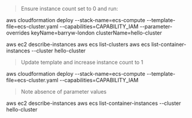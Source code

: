 > Ensure instance count set to 0 and run:

aws cloudformation deploy --stack-name=ecs-compute --template-file=ecs-cluster.yaml --capabilities=CAPABILITY_IAM --parameter-overrides keyName=barryw-london clusterName=hello-cluster

aws ec2 describe-instances
aws ecs list-clusters
aws ecs list-container-instances --cluster hello-cluster

> Update template and increase instance count to 1

aws cloudformation deploy --stack-name=ecs-compute --template-file=ecs-cluster.yaml --capabilities=CAPABILITY_IAM

> Note absence of parameter values

aws ec2 describe-instances
aws ecs list-container-instances --cluster hello-cluster